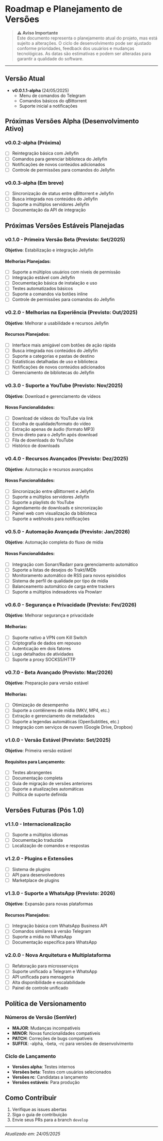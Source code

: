 # Roadmap e Planejamento de Versões

> **⚠️ Aviso Importante**  
> Este documento representa o planejamento atual do projeto, mas está sujeito a alterações. O ciclo de desenvolvimento pode ser ajustado conforme prioridades, feedback dos usuários e mudanças tecnológicas. As datas são estimativas e podem ser alteradas para garantir a qualidade do software.

---

## Versão Atual
- **v0.0.1.1-alpha** (24/05/2025)
  - Menu de comandos do Telegram
  - Comandos básicos do qBittorrent
  - Suporte inicial a notificações

## Próximas Versões Alpha (Desenvolvimento Ativo)

### v0.0.2-alpha (Próxima)
- [ ] Reintegração básica com Jellyfin
- [ ] Comandos para gerenciar biblioteca do Jellyfin
- [ ] Notificações de novos conteúdos adicionados
- [ ] Controle de permissões para comandos do Jellyfin

### v0.0.3-alpha (Em breve)
- [ ] Sincronização de status entre qBittorrent e Jellyfin
- [ ] Busca integrada nos conteúdos do Jellyfin
- [ ] Suporte a múltiplos servidores Jellyfin
- [ ] Documentação da API de integração

## Próximas Versões Estáveis Planejadas

### v0.1.0 - Primeira Versão Beta (Previsto: Set/2025)
**Objetivo**: Estabilização e integração Jellyfin

#### Melhorias Planejadas:
- [ ] Suporte a múltiplos usuários com níveis de permissão
- [ ] Integração estável com Jellyfin
- [ ] Documentação básica de instalação e uso
- [ ] Testes automatizados básicos
- [ ] Suporte a comandos via botões inline
- [ ] Controle de permissões para comandos do Jellyfin

### v0.2.0 - Melhorias na Experiência (Previsto: Out/2025)
**Objetivo**: Melhorar a usabilidade e recursos Jellyfin

#### Recursos Planejados:
- [ ] Interface mais amigável com botões de ação rápida
- [ ] Busca integrada nos conteúdos do Jellyfin
- [ ] Suporte a categorias e pastas de destino
- [ ] Estatísticas detalhadas de uso e biblioteca
- [ ] Notificações de novos conteúdos adicionados
- [ ] Gerenciamento de bibliotecas do Jellyfin

### v0.3.0 - Suporte a YouTube (Previsto: Nov/2025)
**Objetivo**: Download e gerenciamento de vídeos

#### Novas Funcionalidades:
- [ ] Download de vídeos do YouTube via link
- [ ] Escolha de qualidade/formato do vídeo
- [ ] Extração apenas de áudio (formato MP3)
- [ ] Envio direto para o Jellyfin após download
- [ ] Fila de downloads do YouTube
- [ ] Histórico de downloads

### v0.4.0 - Recursos Avançados (Previsto: Dez/2025)
**Objetivo**: Automação e recursos avançados

#### Novas Funcionalidades:
- [ ] Sincronização entre qBittorrent e Jellyfin
- [ ] Suporte a múltiplos servidores Jellyfin
- [ ] Suporte a playlists do YouTube
- [ ] Agendamento de downloads e sincronização
- [ ] Painel web com visualização da biblioteca
- [ ] Suporte a webhooks para notificações

### v0.5.0 - Automação Avançada (Previsto: Jan/2026)
**Objetivo**: Automação completa do fluxo de mídia

#### Novas Funcionalidades:
- [ ] Integração com Sonarr/Radarr para gerenciamento automático
- [ ] Suporte a listas de desejos do Trakt/IMDb
- [ ] Monitoramento automático de RSS para novos episódios
- [ ] Sistema de perfil de qualidade por tipo de mídia
- [ ] Balanceamento automático de carga entre trackers
- [ ] Suporte a múltiplos indexadores via Prowlarr

### v0.6.0 - Segurança e Privacidade (Previsto: Fev/2026)
**Objetivo**: Melhorar segurança e privacidade

#### Melhorias:
- [ ] Suporte nativo a VPN com Kill Switch
- [ ] Criptografia de dados em repouso
- [ ] Autenticação em dois fatores
- [ ] Logs detalhados de atividades
- [ ] Suporte a proxy SOCKS5/HTTP

### v0.7.0 - Beta Avançado (Previsto: Mar/2026)
**Objetivo**: Preparação para versão estável

#### Melhorias:
- [ ] Otimização de desempenho
- [ ] Suporte a contêineres de mídia (MKV, MP4, etc.)
- [ ] Extração e gerenciamento de metadados
- [ ] Suporte a legendas automáticas (OpenSubtitles, etc.)
- [ ] Integração com serviços de nuvem (Google Drive, Dropbox)

### v1.0.0 - Versão Estável (Previsto: Set/2025)
**Objetivo**: Primeira versão estável

#### Requisitos para Lançamento:
- [ ] Testes abrangentes
- [ ] Documentação completa
- [ ] Guia de migração de versões anteriores
- [ ] Suporte a atualizações automáticas
- [ ] Política de suporte definida

## Versões Futuras (Pós 1.0)

### v1.1.0 - Internacionalização
- [ ] Suporte a múltiplos idiomas
- [ ] Documentação traduzida
- [ ] Localização de comandos e respostas

### v1.2.0 - Plugins e Extensões
- [ ] Sistema de plugins
- [ ] API para desenvolvedores
- [ ] Marketplace de plugins

### v1.3.0 - Suporte a WhatsApp (Previsto: 2026)
**Objetivo**: Expansão para novas plataformas

#### Recursos Planejados:
- [ ] Integração básica com WhatsApp Business API
- [ ] Comandos similares à versão Telegram
- [ ] Suporte a mídia no WhatsApp
- [ ] Documentação específica para WhatsApp

### v2.0.0 - Nova Arquitetura e Multiplataforma
- [ ] Refatoração para microsserviços
- [ ] Suporte unificado a Telegram e WhatsApp
- [ ] API unificada para mensageria
- [ ] Alta disponibilidade e escalabilidade
- [ ] Painel de controle unificado

## Política de Versionamento

### Números de Versão (SemVer)
- **MAJOR**: Mudanças incompatíveis
- **MINOR**: Novas funcionalidades compatíveis
- **PATCH**: Correções de bugs compatíveis
- **SUFFIX**: -alpha, -beta, -rc para versões de desenvolvimento

### Ciclo de Lançamento
- **Versões alpha**: Testes internos
- **Versões beta**: Testes com usuários selecionados
- **Versões rc**: Candidatas a lançamento
- **Versões estáveis**: Para produção

## Como Contribuir
1. Verifique as issues abertas
2. Siga o guia de contribuição
3. Envie seus PRs para a branch `develop`

---
*Atualizado em: 24/05/2025*
